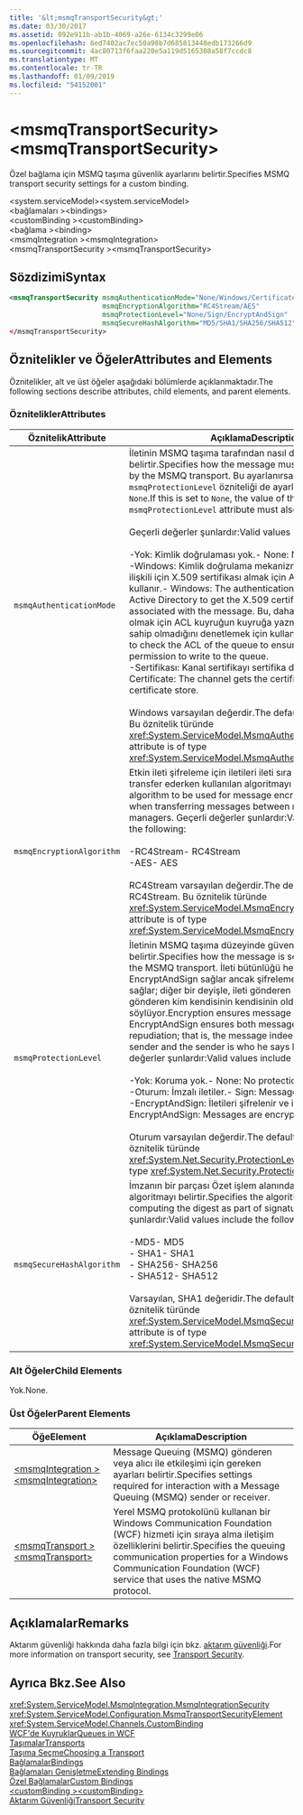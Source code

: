 ```yaml
---
title: '&lt;msmqTransportSecurity&gt;'
ms.date: 03/30/2017
ms.assetid: 092e911b-ab1b-4069-a26e-6134c3299e06
ms.openlocfilehash: 6ed7402ac7ec50a98b7d685813448edb173266d9
ms.sourcegitcommit: 4ac80713f6faa220e5a119d5165308a58f7ccdc8
ms.translationtype: MT
ms.contentlocale: tr-TR
ms.lasthandoff: 01/09/2019
ms.locfileid: "54152001"
---
```

# <a name="ltmsmqtransportsecuritygt"></a><span data-ttu-id="1f15f-102">&lt;msmqTransportSecurity&gt;</span><span class="sxs-lookup"><span data-stu-id="1f15f-102">&lt;msmqTransportSecurity&gt;</span></span>
<span data-ttu-id="1f15f-103">Özel bağlama için MSMQ taşıma güvenlik ayarlarını belirtir.</span><span class="sxs-lookup"><span data-stu-id="1f15f-103">Specifies MSMQ transport security settings for a custom binding.</span></span>  
  
 <span data-ttu-id="1f15f-104">\<system.serviceModel></span><span class="sxs-lookup"><span data-stu-id="1f15f-104">\<system.serviceModel></span></span>  
<span data-ttu-id="1f15f-105">\<bağlamaları ></span><span class="sxs-lookup"><span data-stu-id="1f15f-105">\<bindings></span></span>  
<span data-ttu-id="1f15f-106">\<customBinding ></span><span class="sxs-lookup"><span data-stu-id="1f15f-106">\<customBinding></span></span>  
<span data-ttu-id="1f15f-107">\<bağlama ></span><span class="sxs-lookup"><span data-stu-id="1f15f-107">\<binding></span></span>  
<span data-ttu-id="1f15f-108">\<msmqIntegration ></span><span class="sxs-lookup"><span data-stu-id="1f15f-108">\<msmqIntegration></span></span>  
<span data-ttu-id="1f15f-109">\<msmqTransportSecurity ></span><span class="sxs-lookup"><span data-stu-id="1f15f-109">\<msmqTransportSecurity></span></span>  
  
## <a name="syntax"></a><span data-ttu-id="1f15f-110">Sözdizimi</span><span class="sxs-lookup"><span data-stu-id="1f15f-110">Syntax</span></span>  
  
```xml  
<msmqTransportSecurity msmqAuthenticationMode="None/Windows/Certificate"
                       msmqEncryptionAlgorithm="RC4Stream/AES"
                       msmqProtectionLevel="None/Sign/EncryptAndSign"
                       msmqSecureHashAlgorithm="MD5/SHA1/SHA256/SHA512" />
</msmqTransportSecurity>
```  
  
## <a name="attributes-and-elements"></a><span data-ttu-id="1f15f-111">Öznitelikler ve Öğeler</span><span class="sxs-lookup"><span data-stu-id="1f15f-111">Attributes and Elements</span></span>  
 <span data-ttu-id="1f15f-112">Öznitelikler, alt ve üst öğeler aşağıdaki bölümlerde açıklanmaktadır.</span><span class="sxs-lookup"><span data-stu-id="1f15f-112">The following sections describe attributes, child elements, and parent elements.</span></span>  
  
### <a name="attributes"></a><span data-ttu-id="1f15f-113">Öznitelikler</span><span class="sxs-lookup"><span data-stu-id="1f15f-113">Attributes</span></span>  
  
|<span data-ttu-id="1f15f-114">Öznitelik</span><span class="sxs-lookup"><span data-stu-id="1f15f-114">Attribute</span></span>|<span data-ttu-id="1f15f-115">Açıklama</span><span class="sxs-lookup"><span data-stu-id="1f15f-115">Description</span></span>|  
|---------------|-----------------|  
|`msmqAuthenticationMode`|<span data-ttu-id="1f15f-116">İletinin MSMQ taşıma tarafından nasıl doğrulacağını belirtir.</span><span class="sxs-lookup"><span data-stu-id="1f15f-116">Specifies how the message must be authenticated by the MSMQ transport.</span></span> <span data-ttu-id="1f15f-117">Bu ayarlanırsa `None`, değerini `msmqProtectionLevel` özniteliği de ayarlanması gerekir `None`.</span><span class="sxs-lookup"><span data-stu-id="1f15f-117">If this is set to `None`, the value of the `msmqProtectionLevel` attribute must also be set to `None`.</span></span><br /><br /> <span data-ttu-id="1f15f-118">Geçerli değerler şunlardır:</span><span class="sxs-lookup"><span data-stu-id="1f15f-118">Valid values include the following:</span></span><br /><br /> <span data-ttu-id="1f15f-119">-Yok: Kimlik doğrulaması yok.</span><span class="sxs-lookup"><span data-stu-id="1f15f-119">-   None: No authentication.</span></span><br /><span data-ttu-id="1f15f-120">-Windows: Kimlik doğrulama mekanizması, SID iletiyle ilişkili için X.509 sertifikası almak için Active Directory kullanır.</span><span class="sxs-lookup"><span data-stu-id="1f15f-120">-   Windows: The authentication mechanism uses Active Directory to get the X.509 certificate for the SID associated with the message.</span></span> <span data-ttu-id="1f15f-121">Bu, daha sonra kullanıcı emin olmak için ACL kuyruğun kuyruğa yazmak için yeterli izne sahip olmadığını denetlemek için kullanılır.</span><span class="sxs-lookup"><span data-stu-id="1f15f-121">This is then used to check the ACL of the queue to ensure the user has permission to write to the queue.</span></span><br /><span data-ttu-id="1f15f-122">-Sertifikası: Kanal sertifikayı sertifika deposundan alır.</span><span class="sxs-lookup"><span data-stu-id="1f15f-122">-   Certificate: The channel gets the certificate from the certificate store.</span></span><br /><br /> <span data-ttu-id="1f15f-123">Windows varsayılan değerdir.</span><span class="sxs-lookup"><span data-stu-id="1f15f-123">The default value is Windows.</span></span> <span data-ttu-id="1f15f-124">Bu öznitelik türünde <xref:System.ServiceModel.MsmqAuthenticationMode>.</span><span class="sxs-lookup"><span data-stu-id="1f15f-124">This attribute is of type <xref:System.ServiceModel.MsmqAuthenticationMode>.</span></span>|  
|`msmqEncryptionAlgorithm`|<span data-ttu-id="1f15f-125">Etkin ileti şifreleme için iletileri ileti sıra yöneticileri arasında transfer ederken kullanılan algoritmayı belirtir.</span><span class="sxs-lookup"><span data-stu-id="1f15f-125">Specifies the algorithm to be used for message encryption on the wire when transferring messages between message queue managers.</span></span> <span data-ttu-id="1f15f-126">Geçerli değerler şunlardır:</span><span class="sxs-lookup"><span data-stu-id="1f15f-126">Valid values include the following:</span></span><br /><br /> <span data-ttu-id="1f15f-127">-RC4Stream</span><span class="sxs-lookup"><span data-stu-id="1f15f-127">-   RC4Stream</span></span><br /><span data-ttu-id="1f15f-128">-AES</span><span class="sxs-lookup"><span data-stu-id="1f15f-128">-   AES</span></span><br /><br /> <span data-ttu-id="1f15f-129">RC4Stream varsayılan değerdir.</span><span class="sxs-lookup"><span data-stu-id="1f15f-129">The default value is RC4Stream.</span></span> <span data-ttu-id="1f15f-130">Bu öznitelik türünde <xref:System.ServiceModel.MsmqEncryptionAlgorithm>.</span><span class="sxs-lookup"><span data-stu-id="1f15f-130">This attribute is of type <xref:System.ServiceModel.MsmqEncryptionAlgorithm>.</span></span>|  
|`msmqProtectionLevel`|<span data-ttu-id="1f15f-131">İletinin MSMQ taşıma düzeyinde güvenliği nasıl belirtir.</span><span class="sxs-lookup"><span data-stu-id="1f15f-131">Specifies how the message is secured at the level of the MSMQ transport.</span></span> <span data-ttu-id="1f15f-132">İleti bütünlüğü hem takası EncryptAndSign sağlar ancak şifreleme ileti bütünlüğü sağlar; diğer bir deyişle, ileti gönderen gerçekten gelir ve gönderen kim kendisinin kendisinin olduğunu söylüyor.</span><span class="sxs-lookup"><span data-stu-id="1f15f-132">Encryption ensures message integrity while EncryptAndSign ensures both message integrity and non-repudiation; that is, the message indeed comes from the sender and the sender is who he says he is.</span></span> <span data-ttu-id="1f15f-133">Geçerli değerler şunlardır:</span><span class="sxs-lookup"><span data-stu-id="1f15f-133">Valid values include the following:</span></span><br /><br /> <span data-ttu-id="1f15f-134">-Yok: Koruma yok.</span><span class="sxs-lookup"><span data-stu-id="1f15f-134">-   None: No protection.</span></span><br /><span data-ttu-id="1f15f-135">-Oturum: İmzalı iletiler.</span><span class="sxs-lookup"><span data-stu-id="1f15f-135">-   Sign: Messages are signed.</span></span><br /><span data-ttu-id="1f15f-136">-EncryptAndSign: İletileri şifrelenir ve imzalanmış.</span><span class="sxs-lookup"><span data-stu-id="1f15f-136">-   EncryptAndSign: Messages are encrypted and signed.</span></span><br /><br /> <span data-ttu-id="1f15f-137">Oturum varsayılan değerdir.</span><span class="sxs-lookup"><span data-stu-id="1f15f-137">The default value is Sign.</span></span> <span data-ttu-id="1f15f-138">Bu öznitelik türünde <xref:System.Net.Security.ProtectionLevel>.</span><span class="sxs-lookup"><span data-stu-id="1f15f-138">This attribute is of type <xref:System.Net.Security.ProtectionLevel>.</span></span>|  
|`msmqSecureHashAlgorithm`|<span data-ttu-id="1f15f-139">İmzanın bir parçası Özet işlem alanında kullanılan algoritmayı belirtir.</span><span class="sxs-lookup"><span data-stu-id="1f15f-139">Specifies the algorithm to be used in computing the digest as part of signatures.</span></span> <span data-ttu-id="1f15f-140">Geçerli değerler şunlardır:</span><span class="sxs-lookup"><span data-stu-id="1f15f-140">Valid values include the following:</span></span><br /><br /> <span data-ttu-id="1f15f-141">-MD5</span><span class="sxs-lookup"><span data-stu-id="1f15f-141">-   MD5</span></span><br /><span data-ttu-id="1f15f-142">-   SHA1</span><span class="sxs-lookup"><span data-stu-id="1f15f-142">-   SHA1</span></span><br /><span data-ttu-id="1f15f-143">-   SHA256</span><span class="sxs-lookup"><span data-stu-id="1f15f-143">-   SHA256</span></span><br /><span data-ttu-id="1f15f-144">-   SHA512</span><span class="sxs-lookup"><span data-stu-id="1f15f-144">-   SHA512</span></span><br /><br /> <span data-ttu-id="1f15f-145">Varsayılan, SHA1 değeridir.</span><span class="sxs-lookup"><span data-stu-id="1f15f-145">The default value is SHA1.</span></span> <span data-ttu-id="1f15f-146">Bu öznitelik türünde <xref:System.ServiceModel.MsmqSecureHashAlgorithm>.</span><span class="sxs-lookup"><span data-stu-id="1f15f-146">This attribute is of type <xref:System.ServiceModel.MsmqSecureHashAlgorithm>.</span></span>|  
  
### <a name="child-elements"></a><span data-ttu-id="1f15f-147">Alt Öğeler</span><span class="sxs-lookup"><span data-stu-id="1f15f-147">Child Elements</span></span>  
 <span data-ttu-id="1f15f-148">Yok.</span><span class="sxs-lookup"><span data-stu-id="1f15f-148">None.</span></span>  
  
### <a name="parent-elements"></a><span data-ttu-id="1f15f-149">Üst Öğeler</span><span class="sxs-lookup"><span data-stu-id="1f15f-149">Parent Elements</span></span>  
  
|<span data-ttu-id="1f15f-150">Öğe</span><span class="sxs-lookup"><span data-stu-id="1f15f-150">Element</span></span>|<span data-ttu-id="1f15f-151">Açıklama</span><span class="sxs-lookup"><span data-stu-id="1f15f-151">Description</span></span>|  
|-------------|-----------------|  
|[<span data-ttu-id="1f15f-152">\<msmqIntegration ></span><span class="sxs-lookup"><span data-stu-id="1f15f-152">\<msmqIntegration></span></span>](../../../../../docs/framework/configure-apps/file-schema/wcf/msmqintegration.md)|<span data-ttu-id="1f15f-153">Message Queuing (MSMQ) gönderen veya alıcı ile etkileşimi için gereken ayarları belirtir.</span><span class="sxs-lookup"><span data-stu-id="1f15f-153">Specifies settings required for interaction with a Message Queuing (MSMQ) sender or receiver.</span></span>|  
|[<span data-ttu-id="1f15f-154">\<msmqTransport ></span><span class="sxs-lookup"><span data-stu-id="1f15f-154">\<msmqTransport></span></span>](../../../../../docs/framework/configure-apps/file-schema/wcf/msmqtransport.md)|<span data-ttu-id="1f15f-155">Yerel MSMQ protokolünü kullanan bir Windows Communication Foundation (WCF) hizmeti için sıraya alma iletişim özelliklerini belirtir.</span><span class="sxs-lookup"><span data-stu-id="1f15f-155">Specifies the queuing communication properties for a Windows Communication Foundation (WCF) service that uses the native MSMQ protocol.</span></span>|  
  
## <a name="remarks"></a><span data-ttu-id="1f15f-156">Açıklamalar</span><span class="sxs-lookup"><span data-stu-id="1f15f-156">Remarks</span></span>  
 <span data-ttu-id="1f15f-157">Aktarım güvenliği hakkında daha fazla bilgi için bkz. [aktarım güvenliği](../../../../../docs/framework/wcf/feature-details/transport-security.md).</span><span class="sxs-lookup"><span data-stu-id="1f15f-157">For more information on transport security, see [Transport Security](../../../../../docs/framework/wcf/feature-details/transport-security.md).</span></span>  
  
## <a name="see-also"></a><span data-ttu-id="1f15f-158">Ayrıca Bkz.</span><span class="sxs-lookup"><span data-stu-id="1f15f-158">See Also</span></span>  
 <xref:System.ServiceModel.MsmqIntegration.MsmqIntegrationSecurity>  
 <xref:System.ServiceModel.Configuration.MsmqTransportSecurityElement>  
 <xref:System.ServiceModel.Channels.CustomBinding>  
 [<span data-ttu-id="1f15f-159">WCF'de Kuyruklar</span><span class="sxs-lookup"><span data-stu-id="1f15f-159">Queues in WCF</span></span>](../../../../../docs/framework/wcf/feature-details/queues-in-wcf.md)  
 [<span data-ttu-id="1f15f-160">Taşımalar</span><span class="sxs-lookup"><span data-stu-id="1f15f-160">Transports</span></span>](../../../../../docs/framework/wcf/feature-details/transports.md)  
 [<span data-ttu-id="1f15f-161">Taşıma Seçme</span><span class="sxs-lookup"><span data-stu-id="1f15f-161">Choosing a Transport</span></span>](../../../../../docs/framework/wcf/feature-details/choosing-a-transport.md)  
 [<span data-ttu-id="1f15f-162">Bağlamalar</span><span class="sxs-lookup"><span data-stu-id="1f15f-162">Bindings</span></span>](../../../../../docs/framework/wcf/bindings.md)  
 [<span data-ttu-id="1f15f-163">Bağlamaları Genişletme</span><span class="sxs-lookup"><span data-stu-id="1f15f-163">Extending Bindings</span></span>](../../../../../docs/framework/wcf/extending/extending-bindings.md)  
 [<span data-ttu-id="1f15f-164">Özel Bağlamalar</span><span class="sxs-lookup"><span data-stu-id="1f15f-164">Custom Bindings</span></span>](../../../../../docs/framework/wcf/extending/custom-bindings.md)  
 [<span data-ttu-id="1f15f-165">\<customBinding ></span><span class="sxs-lookup"><span data-stu-id="1f15f-165">\<customBinding></span></span>](../../../../../docs/framework/configure-apps/file-schema/wcf/custombinding.md)  
 [<span data-ttu-id="1f15f-166">Aktarım Güvenliği</span><span class="sxs-lookup"><span data-stu-id="1f15f-166">Transport Security</span></span>](../../../../../docs/framework/wcf/feature-details/transport-security.md)
